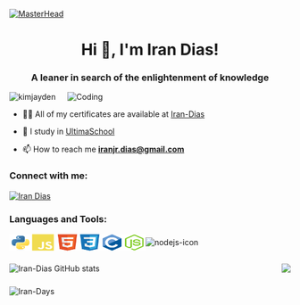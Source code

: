 [![MasterHead](https://visme.co/blog/wp-content/uploads/2019/10/animated-presentation-software-header.gif)]()

<h1 align="center">Hi 👋, I'm Iran Dias!</h1>
<h3 align="center">A leaner in search of the enlightenment of knowledge</h3>
<img align="right" alt="Coding" width="400" src="https://miro.medium.com/max/680/0*7Q3yvSIv_t0ioJ-Z.gif"/>

<p align="left"> <img src="https://komarev.com/ghpvc/?username=kimjayden&label=Profile%20views&color=0e75b6&style=flat" alt="kimjayden" /> </p>

- 👨‍💻 All of my certificates are available at [Iran-Dias]()

- 📝 I study in  [UltimaSchool]( https://ultima.school/)

- 📫 How to reach me **iranjr.dias@gmail.com**


<h3 align="left">Connect with me:</h3>
<p align="left">

<a href="https://www.linkedin.com/in/iran-dias-27aa3221a/" target="blank"><img align="center" src="https://raw.githubusercontent.com/rahuldkjain/github-profile-readme-generator/master/src/images/icons/Social/linked-in-alt.svg" alt="Iran Dias" height="30" width="40" /></a>
</p>

<h3 align="left">Languages and Tools:</h3>
<p align="left"> </a> <img align="center" alt="Python" height="30" width="40" src="https://raw.githubusercontent.com/devicons/devicon/master/icons/python/python-original.svg"><img align="center" height="30" width="40" alt="js-icon"  src="https://raw.githubusercontent.com/devicons/devicon/master/icons/javascript/javascript-plain.svg"> <img align="center" height="30" width="40" alt="html-icon" src="https://raw.githubusercontent.com/devicons/devicon/master/icons/html5/html5-original.svg"><img align="center" height="30" width="40" alt="css-icon" src="https://raw.githubusercontent.com/devicons/devicon/master/icons/css3/css3-original.svg"><img align="center" height="30" width="40" alt="c-icon" src="https://raw.githubusercontent.com/devicons/devicon/master/icons/c/c-original.svg"><img align="center" height="30" width="40" alt="nodejs-icon" src="https://raw.githubusercontent.com/devicons/devicon/master/icons/nodejs/nodejs-original.svg"><img align="center" height="30" width="40" alt="nodejs-icon" src="https://raw.githubusercontent.com/jmnote/z-icons/master/svg/cpp.svg">
<h3 align="left"></h3>


![Iran-Dias GitHub stats](https://github-readme-stats.vercel.app/api?username=Iran-Days&show_icons=true&theme=merko)
<img align="right" height="150em" src="https://github-readme-stats.vercel.app/api/top-langs/?username=Iran-Days&layout=compact&langs_count=16&theme=great-gatsby"/>
<h3 align="left"></h3>
<p><img align="center" src="https://github-readme-streak-stats.herokuapp.com/?user=Iran-Days&" alt="Iran-Days" /></p>
